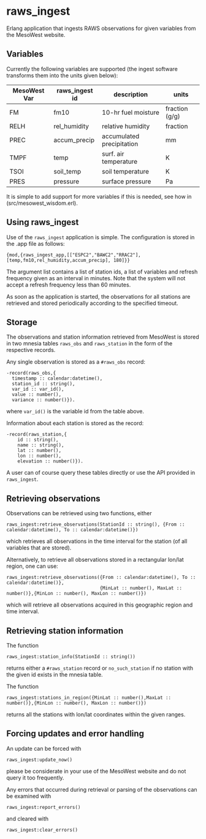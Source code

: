 # raws_ingest

Erlang application that ingests RAWS observations for given variables from the MesoWest website.

## Variables
Currently the following variables are supported (the ingest software transforms them into the units given below):

MesoWest Var | raws\_ingest id | description               | units
-------------|-----------------|---------------------------|------
FM           | fm10            | 10-hr fuel moisture       | fraction (g/g)
RELH         | rel\_humidity   | relative humidity         | fraction
PREC         | accum\_precip   | accumulated precipitation | mm
TMPF         | temp            | surf. air temperature     | K
TSOI         | soil\_temp      | soil temperature          | K
PRES         | pressure        | surface pressure          | Pa

It is simple to add support for more variables if this is needed, see how in (src/mesowest_wisdom.erl).

## Using raws_ingest

Use of the ````raws_ingest```` application is simple.  The configuration is stored in the .app file as follows:


    {mod,{raws_ingest_app,[["ESPC2","BAWC2","RRAC2"], [temp,fm10,rel_humidity,accum_precip], 180]}}

The argument list contains a list of station ids, a list of variables and refresh frequency given as an interval in minutes.
Note that the system will not accept a refresh frequency less than 60 minutes.

As soon as the application is started, the observations for all stations are retrieved and stored periodically according to the
specified timeout.

## Storage

The observations and station information retrieved from MesoWest is stored in two mnesia tables ````raws_obs```` and ````raws_station````
in the form of the respective records.

Any single observation is stored as a ````#raws_obs```` record:

    -record(raws_obs,{
      timestamp :: calendar:datetime(),
      station_id :: string(),
      var_id :: var_id(),
      value :: number(),
      variance :: number()}).

where ````var_id()```` is the variable id from the table above.

Information about each station is stored as the record:

    -record(raws_station,{
        id :: string(),
        name :: string(),
        lat :: number(),
        lon :: number(),
        elevation :: number()}).

A user can of course query these tables directly or use the API provided in ````raws_ingest````.

## Retrieving observations

Observations can be retrieved using two functions, either

    raws_ingest:retrieve_observations(StationId :: string(), {From :: calendar:datetime(), To :: calendar:datetime()})

which retrieves all observations in the time interval for the station (of all variables that are stored).

Alternatively, to retrieve all observations stored in a rectangular lon/lat region, one can use:


    raws_ingest:retrieve_observations({From :: calendar:datetime(), To :: calendar:datetime()},
                                      {MinLat :: number(), MaxLat :: number()},{MinLon :: number(), MaxLon :: number()})

which will retrieve all observations acquired in this geographic region and time interval.


## Retrieving station information

The function

    raws_ingest:station_info(StationId :: string())

returns either a ````#raws_station```` record or ````no_such_station```` if no station with the given id exists in the mnesia table.

The function

    raws_ingest:stations_in_region({MinLat :: number(),MaxLat :: number()},{MinLon :: number(), MaxLon :: number()})

returns all the stations with lon/lat coordinates within the given ranges.


## Forcing updates and error handling

An update can be forced with

    raws_ingest:update_now()

please be considerate in your use of the MesoWest website and do not query it too frequently.

Any errors that occurred during retrieval or parsing of the observations can be examined with

    raws_ingest:report_errors()

and cleared with

    raws_ingest:clear_errors()


